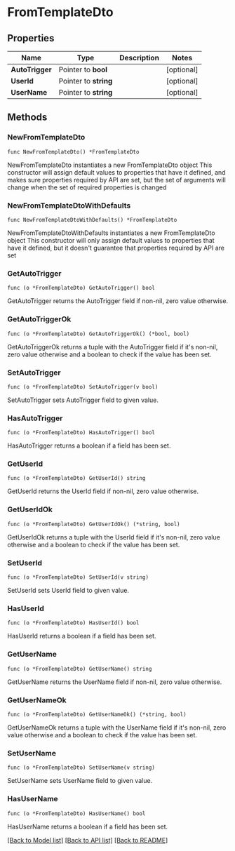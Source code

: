 # FromTemplateDto

## Properties

Name | Type | Description | Notes
------------ | ------------- | ------------- | -------------
**AutoTrigger** | Pointer to **bool** |  | [optional] 
**UserId** | Pointer to **string** |  | [optional] 
**UserName** | Pointer to **string** |  | [optional] 

## Methods

### NewFromTemplateDto

`func NewFromTemplateDto() *FromTemplateDto`

NewFromTemplateDto instantiates a new FromTemplateDto object
This constructor will assign default values to properties that have it defined,
and makes sure properties required by API are set, but the set of arguments
will change when the set of required properties is changed

### NewFromTemplateDtoWithDefaults

`func NewFromTemplateDtoWithDefaults() *FromTemplateDto`

NewFromTemplateDtoWithDefaults instantiates a new FromTemplateDto object
This constructor will only assign default values to properties that have it defined,
but it doesn't guarantee that properties required by API are set

### GetAutoTrigger

`func (o *FromTemplateDto) GetAutoTrigger() bool`

GetAutoTrigger returns the AutoTrigger field if non-nil, zero value otherwise.

### GetAutoTriggerOk

`func (o *FromTemplateDto) GetAutoTriggerOk() (*bool, bool)`

GetAutoTriggerOk returns a tuple with the AutoTrigger field if it's non-nil, zero value otherwise
and a boolean to check if the value has been set.

### SetAutoTrigger

`func (o *FromTemplateDto) SetAutoTrigger(v bool)`

SetAutoTrigger sets AutoTrigger field to given value.

### HasAutoTrigger

`func (o *FromTemplateDto) HasAutoTrigger() bool`

HasAutoTrigger returns a boolean if a field has been set.

### GetUserId

`func (o *FromTemplateDto) GetUserId() string`

GetUserId returns the UserId field if non-nil, zero value otherwise.

### GetUserIdOk

`func (o *FromTemplateDto) GetUserIdOk() (*string, bool)`

GetUserIdOk returns a tuple with the UserId field if it's non-nil, zero value otherwise
and a boolean to check if the value has been set.

### SetUserId

`func (o *FromTemplateDto) SetUserId(v string)`

SetUserId sets UserId field to given value.

### HasUserId

`func (o *FromTemplateDto) HasUserId() bool`

HasUserId returns a boolean if a field has been set.

### GetUserName

`func (o *FromTemplateDto) GetUserName() string`

GetUserName returns the UserName field if non-nil, zero value otherwise.

### GetUserNameOk

`func (o *FromTemplateDto) GetUserNameOk() (*string, bool)`

GetUserNameOk returns a tuple with the UserName field if it's non-nil, zero value otherwise
and a boolean to check if the value has been set.

### SetUserName

`func (o *FromTemplateDto) SetUserName(v string)`

SetUserName sets UserName field to given value.

### HasUserName

`func (o *FromTemplateDto) HasUserName() bool`

HasUserName returns a boolean if a field has been set.


[[Back to Model list]](../README.md#documentation-for-models) [[Back to API list]](../README.md#documentation-for-api-endpoints) [[Back to README]](../README.md)



